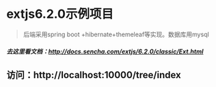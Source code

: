 # extjs6.2.0示例项目
>后端采用spring boot +hibernate+themeleaf等实现。数据库用mysql

##### 去这里看文档：http://docs.sencha.com/extjs/6.2.0/classic/Ext.html
## 访问：http://localhost:10000/tree/index
